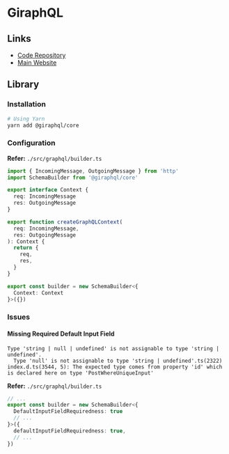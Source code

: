 # GiraphQL

## Links

- [Code Repository](https://github.com/hayes/giraphql)
- [Main Website](https://giraphql.com)

## Library

### Installation

```sh
# Using Yarn
yarn add @giraphql/core
```

### Configuration

**Refer:** `./src/graphql/builder.ts`

```ts
import { IncomingMessage, OutgoingMessage } from 'http'
import SchemaBuilder from '@giraphql/core'

export interface Context {
  req: IncomingMessage
  res: OutgoingMessage
}

export function createGraphQLContext(
  req: IncomingMessage,
  res: OutgoingMessage
): Context {
  return {
    req,
    res,
  }
}

export const builder = new SchemaBuilder<{
  Context: Context
}>({})
```

### Issues

#### Missing Required Default Input Field

```log
Type 'string | null | undefined' is not assignable to type 'string | undefined'.
  Type 'null' is not assignable to type 'string | undefined'.ts(2322)
index.d.ts(3544, 5): The expected type comes from property 'id' which is declared here on type 'PostWhereUniqueInput'
```

**Refer:** `./src/graphql/builder.ts`

```ts
// ...
export const builder = new SchemaBuilder<{
  DefaultInputFieldRequiredness: true
  // ...
}>({
  defaultInputFieldRequiredness: true,
  // ...
})
```

